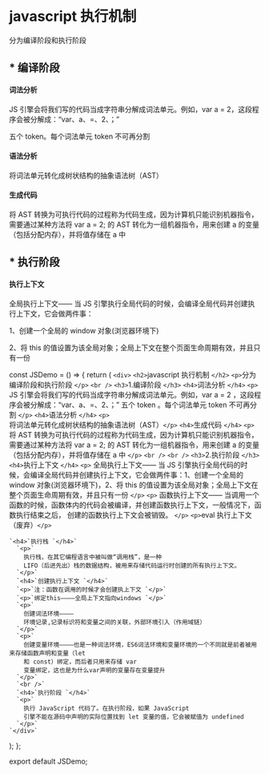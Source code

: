 # javascript 执行机制

分为编译阶段和执行阶段

## \* 编译阶段

#### 词法分析

JS 引擎会将我们写的代码当成字符串分解成词法单元。例如，var a = 2，这段程序会被分解成：“var、a、=、2、；”

五个 token。每个词法单元 token 不可再分割

#### 语法分析

将词法单元转化成树状结构的抽象语法树（AST）

#### 生成代码

将 AST 转换为可执行代码的过程称为代码生成，因为计算机只能识别机器指令，需要通过某种方法将
var a = 2; 的 AST 转化为一组机器指令，用来创建 a
的变量（包括分配内存），并将值存储在 a 中

## \* 执行阶段

#### 执行上下文

全局执行上下文—— 当 JS 引擎执行全局代码的时候，会编译全局代码并创建执行上下文，它会做两件事：

1、创建一个全局的 window 对象(浏览器环境下)

2、将 this 的值设置为该全局对象；全局上下文在整个页面生命周期有效，并且只有一份

const JSDemo = () => {
return (
`<div>`
`<h2>`javascript 执行机制 `</h2>`
`<p>`分为编译阶段和执行阶段 `</p>`
`<br />`
`<h3>`1.编译阶段 `</h3>`
`<h4>`词法分析 `</h4>`
`<p>`
JS 引擎会将我们写的代码当成字符串分解成词法单元。例如，var a = 2
，这段程序会被分解成：“var、a、=、2、；” 五个 token
。每个词法单元 token 不可再分割
`</p>`
`<h4>`语法分析 `</h4>`
`<p>`将词法单元转化成树状结构的抽象语法树（AST）`</p>`
`<h4>`生成代码 `</h4>`
`<p>`
将 AST 转换为可执行代码的过程称为代码生成，因为计算机只能识别机器指令，需要通过某种方法将
var a = 2; 的 AST 转化为一组机器指令，用来创建 a
的变量（包括分配内存），并将值存储在 a 中
`</p>`
`<br />`
`<br />`
`<h3>`2.执行阶段 `</h3>`
`<h4>`执行上下文 `</h4>`
`<p>`
全局执行上下文—— 当 JS
引擎执行全局代码的时候，会编译全局代码并创建执行上下文，它会做两件事：1、创建一个全局的
window 对象(浏览器环境下)，2、将 this
的值设置为该全局对象；全局上下文在整个页面生命周期有效，并且只有一份
`</p>`
`<p>`
函数执行上下文——
当调用一个函数的时候，函数体内的代码会被编译，并创建函数执行上下文，一般情况下，函数执行结束之后，
创建的函数执行上下文会被销毁。
`</p>`
`<p>`eval 执行上下文（废弃）`</p>`

    `<h4>`执行栈 `</h4>`
      `<p>`
        执行栈，在其它编程语言中被叫做“调用栈”，是一种
        LIFO（后进先出）栈的数据结构，被用来存储代码运行时创建的所有执行上下文。
      `</p>`
      `<h4>`创建执行上下文 `</h4>`
      `<p>`注：函数在调用的时候才会创建执上下文 `</p>`
      `<p>`绑定this————全局上下文指向windows `</p>`
      `<p>`
        创建词法环境————
        环境记录,记录标识符和变量之间的关联，外部环境引入（作用域链）
      `</p>`
      `<p>`
        创建变量环境————也是一种词法环境，ES6词法环境和变量环境的一个不同就是前者被用来存储函数声明和变量（let
        和 const）绑定，而后者只用来存储 var
        变量绑定，这也是为什么var声明的变量存在变量提升
      `</p>`
      `<br />`
      `<h4>`执行阶段 `</h4>`
      `<p>`
        执行 JavaScript 代码了。在执行阶段，如果 JavaScript
        引擎不能在源码中声明的实际位置找到 let 变量的值，它会被赋值为 undefined
      `</p>`
    `</div>`

);
};

export default JSDemo;
